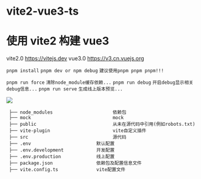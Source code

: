 # vite2-vue3-ts

# 使用 vite2 构建 vue3

vite2.0 <https://vitejs.dev> vue3.0 <https://v3.cn.vuejs.org>

`pnpm install` `pnpm dev or npm debug` `建议使用pnpm pnpm pnpm!!!`

`pnpm run force` `清除node_module缓存依赖...` `pnpm run debug` `开启debug显示相关debug信息...` `pnpm run serve` `生成线上版本预览...`

[![](https://cloudbase.net/deploy-en.svg)](https://console.cloud.tencent.com/webify/new?tpl=https%3A%2F%2Fgithub.com%2Fimbacc%2Fvite2-vue3)

```
 ├── node_modules                      依赖包
 ├── mock                              mock
 ├── public                            从未在源代码中引用(例如robots.txt)
 ├── vite-plugin                       vite自定义插件
 ├── src                               源代码
 ├── .env                        默认配置
 ├── .env.development            开发配置
 ├── .env.production             线上配置
 ├── package.json                依赖包及配置信息文件
 ├── vite.config.ts              vite配置文件
```
